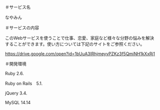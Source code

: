 ＃サービス名

なやみん



＃サービスの内容

このWebサービスを使うことで仕事、恋愛、家庭など様々な分野の悩みを解決することができます。使い方については下記のサイトをご参照ください。

https://drive.google.com/open?id=1bUuA3IRhjmeyvPZKz3f5QmiNH1kXxRj1




＃開発環境

Ruby 2.6.

Ruby on Rails　5.1.

jQuery 3.4.

MySQL 14.14
